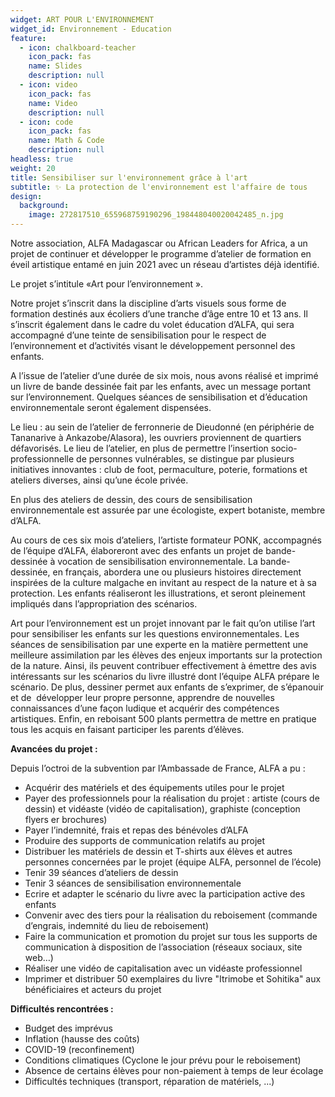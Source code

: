 ```yaml
---
widget: ART POUR L'ENVIRONNEMENT
widget_id: Environnement - Education
feature:
  - icon: chalkboard-teacher
    icon_pack: fas
    name: Slides
    description: null
  - icon: video
    icon_pack: fas
    name: Video
    description: null
  - icon: code
    icon_pack: fas
    name: Math & Code
    description: null
headless: true
weight: 20
title: Sensibiliser sur l'environnement grâce à l'art
subtitle: ✨ La protection de l'environnement est l'affaire de tous
design:
  background:
    image: 272817510_655968759190296_198448040020042485_n.jpg
---
```



Notre association, ALFA Madagascar ou African Leaders for Africa, a un projet de continuer et développer le programme d’atelier de formation en éveil artistique entamé en juin 2021 avec un réseau d’artistes déjà identifié.

Le projet s’intitule «Art pour l’environnement ».

Notre projet s’inscrit dans la discipline d’arts visuels sous forme de formation destinés aux écoliers d’une tranche d’âge entre 10 et 13 ans. Il s’inscrit également dans le cadre du volet éducation d’ALFA, qui sera accompagné d’une teinte de sensibilisation pour le respect de l’environnement et d’activités visant le développement personnel des enfants.

A l’issue de l’atelier d’une durée de six mois, nous avons réalisé et imprimé un livre de bande dessinée fait par les enfants, avec un message portant sur l’environnement. Quelques séances de sensibilisation et d’éducation environnementale seront également dispensées.

Le lieu : au sein de l’atelier de ferronnerie de Dieudonné (en périphérie de Tananarive à Ankazobe/Alasora), les ouvriers proviennent de quartiers défavorisés. Le lieu de l’atelier, en plus de permettre l’insertion socio-professionnelle de personnes vulnérables, se distingue par plusieurs initiatives innovantes : club de foot, permaculture, poterie, formations et ateliers diverses, ainsi qu’une école privée.

En plus des ateliers de dessin, des cours de sensibilisation environnementale est assurée par une écologiste, expert botaniste, membre d’ALFA.

Au cours de ces six mois d’ateliers, l’artiste formateur PONK, accompagnés de l’équipe d’ALFA, élaboreront avec des enfants un projet de bande-dessinée à vocation de sensibilisation environnementale. La bande-dessinée, en français, abordera une ou plusieurs histoires directement inspirées de la culture malgache en invitant au respect de la nature et à sa protection. Les enfants réaliseront les illustrations, et seront pleinement impliqués dans l’appropriation des scénarios.

Art pour l’environnement est un projet innovant par le fait qu’on utilise l’art pour sensibiliser les enfants sur les questions environnementales. Les séances de sensibilisation par une experte en la matière permettent une meilleure assimilation par les élèves des enjeux importants sur la protection de la nature. Ainsi, ils peuvent contribuer effectivement à émettre des avis intéressants sur les scénarios du livre illustré dont l’équipe ALFA prépare le scénario. De plus, dessiner permet aux enfants de s’exprimer, de s’épanouir et de  développer leur propre personne, apprendre de nouvelles connaissances d’une façon ludique et acquérir des compétences artistiques. Enfin, en reboisant 500 plants permettra de mettre en pratique tous les acquis en faisant participer les parents d’élèves. 





**Avancées du projet :**

Depuis l’octroi de la subvention par l’Ambassade de France, ALFA a pu :

* Acquérir des matériels et des équipements utiles pour le projet
* Payer des professionnels pour la réalisation du projet : artiste (cours de dessin) et vidéaste (vidéo de capitalisation), graphiste (conception flyers er brochures)
* Payer l’indemnité, frais et repas des bénévoles d’ALFA
* Produire des supports de communication relatifs au projet
* Distribuer les matériels de dessin et T-shirts aux élèves et autres personnes concernées par le projet (équipe ALFA, personnel de l’école)
* Tenir 39 séances d’ateliers de dessin
* Tenir 3 séances de sensibilisation environnementale
* Ecrire et adapter le scénario du livre avec la participation active des enfants
* Convenir avec des tiers pour la réalisation du reboisement (commande d’engrais, indemnité du lieu de reboisement)
* Faire la communication et promotion du projet sur tous les supports de communication à disposition de l’association (réseaux sociaux, site web…)
* Réaliser une vidéo de capitalisation avec un vidéaste professionnel
* Imprimer et distribuer 50 exemplaires du livre "Itrimobe et Sohitika" aux bénéficiaires et acteurs du projet



**Difficultés rencontrées :**

* Budget des imprévus
* Inflation (hausse des coûts)
* COVID-19 (reconfinement)
* Conditions climatiques (Cyclone le jour prévu pour le reboisement)
* Absence de certains élèves pour non-paiement à temps de leur écolage
* Difficultés techniques (transport, réparation de matériels, ...)